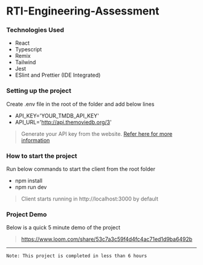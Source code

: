 # RTI-Engineering-Assessment

### Technologies Used
* React
* Typescript
* Remix
* Tailwind
* Jest
* ESlint and Prettier (IDE Integrated)

### Setting up the project

Create .env file in the root of the folder and add below lines
* API_KEY='YOUR_TMDB_API_KEY'
* API_URL='http://api.themoviedb.org/3'

> Generate your API key from the website. [Refer here for more information](https://www.educative.io/courses/movie-database-api-python/set-up-the-credentials)

### How to start the project

Run below commands to start the client from the root folder
* npm install
* npm run dev
> Client starts running in http://localhost:3000 by default

### Project Demo
Below is a quick 5 minute demo of the project

> https://www.loom.com/share/53c7a3c59f4d4fc4ac71ed1d9ba6492b

---

```
Note: This project is completed in less than 6 hours
```